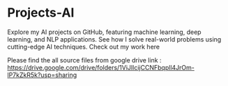 # Projects-AI
Explore my AI projects on GitHub, featuring machine learning, deep learning, and NLP applications. See how I solve real-world problems using cutting-edge AI techniques. Check out my work here

Please find the all source files from google drive link : https://drive.google.com/drive/folders/1ViJIlcijCCNFbqpll4JrOm-lP7kZkR5k?usp=sharing
